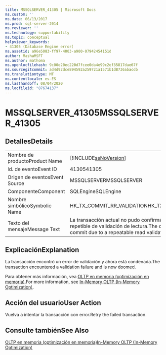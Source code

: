 ```yaml
---
title: MSSQLSERVER_41305 | Microsoft Docs
ms.custom: ''
ms.date: 06/13/2017
ms.prod: sql-server-2014
ms.reviewer: ''
ms.technology: supportability
ms.topic: conceptual
helpviewer_keywords:
- 41305 (Database Engine error)
ms.assetid: a96e5083-ff97-4003-a900-07942454151d
author: MashaMSFT
ms.author: mathoma
ms.openlocfilehash: 9c00e20ec220d7fcee0da4e99c2ef35817dae67f
ms.sourcegitcommit: ad4d92dce894592a259721a1571b1d8736abacdb
ms.translationtype: MT
ms.contentlocale: es-ES
ms.lasthandoff: 08/04/2020
ms.locfileid: "87674137"
---
```

# <a name="mssqlserver_41305"></a><span data-ttu-id="773c4-102">MSSQLSERVER_41305</span><span class="sxs-lookup"><span data-stu-id="773c4-102">MSSQLSERVER_41305</span></span>
    
## <a name="details"></a><span data-ttu-id="773c4-103">Detalles</span><span class="sxs-lookup"><span data-stu-id="773c4-103">Details</span></span>  
  
|||  
|-|-|  
|<span data-ttu-id="773c4-104">Nombre de producto</span><span class="sxs-lookup"><span data-stu-id="773c4-104">Product Name</span></span>|[!INCLUDE[ssNoVersion](../../includes/ssnoversion-md.md)]|  
|<span data-ttu-id="773c4-105">Id. de evento</span><span class="sxs-lookup"><span data-stu-id="773c4-105">Event ID</span></span>|<span data-ttu-id="773c4-106">41305</span><span class="sxs-lookup"><span data-stu-id="773c4-106">41305</span></span>|  
|<span data-ttu-id="773c4-107">Origen de eventos</span><span class="sxs-lookup"><span data-stu-id="773c4-107">Event Source</span></span>|<span data-ttu-id="773c4-108">MSSQLSERVER</span><span class="sxs-lookup"><span data-stu-id="773c4-108">MSSQLSERVER</span></span>|  
|<span data-ttu-id="773c4-109">Componente</span><span class="sxs-lookup"><span data-stu-id="773c4-109">Component</span></span>|<span data-ttu-id="773c4-110">SQLEngine</span><span class="sxs-lookup"><span data-stu-id="773c4-110">SQLEngine</span></span>|  
|<span data-ttu-id="773c4-111">Nombre simbólico</span><span class="sxs-lookup"><span data-stu-id="773c4-111">Symbolic Name</span></span>|<span data-ttu-id="773c4-112">HK_TX_COMMIT_RR_VALIDATION</span><span class="sxs-lookup"><span data-stu-id="773c4-112">HK_TX_COMMIT_RR_VALIDATION</span></span>|  
|<span data-ttu-id="773c4-113">Texto del mensaje</span><span class="sxs-lookup"><span data-stu-id="773c4-113">Message Text</span></span>|<span data-ttu-id="773c4-114">La transacción actual no pudo confirmarse debido a un error repetible de validación de lectura.</span><span class="sxs-lookup"><span data-stu-id="773c4-114">The current transaction failed to commit due to a repeatable read validation failure.</span></span>|  
  
## <a name="explanation"></a><span data-ttu-id="773c4-115">Explicación</span><span class="sxs-lookup"><span data-stu-id="773c4-115">Explanation</span></span>  
 <span data-ttu-id="773c4-116">La transacción encontró un error de validación y ahora está condenada.</span><span class="sxs-lookup"><span data-stu-id="773c4-116">The transaction encountered a validation failure and is now doomed.</span></span>  
  
 <span data-ttu-id="773c4-117">Para obtener más información, vea [OLTP en memoria &#40;optimización en memoria&#41;](../in-memory-oltp/in-memory-oltp-in-memory-optimization.md).</span><span class="sxs-lookup"><span data-stu-id="773c4-117">For more information, see [In-Memory OLTP &#40;In-Memory Optimization&#41;](../in-memory-oltp/in-memory-oltp-in-memory-optimization.md).</span></span>  
  
## <a name="user-action"></a><span data-ttu-id="773c4-118">Acción del usuario</span><span class="sxs-lookup"><span data-stu-id="773c4-118">User Action</span></span>  
 <span data-ttu-id="773c4-119">Vuelva a intentar la transacción con error.</span><span class="sxs-lookup"><span data-stu-id="773c4-119">Retry the failed transaction.</span></span>  
  
## <a name="see-also"></a><span data-ttu-id="773c4-120">Consulte también</span><span class="sxs-lookup"><span data-stu-id="773c4-120">See Also</span></span>  
 [<span data-ttu-id="773c4-121">OLTP en memoria &#40;optimización en memoria&#41;</span><span class="sxs-lookup"><span data-stu-id="773c4-121">In-Memory OLTP &#40;In-Memory Optimization&#41;</span></span>](../in-memory-oltp/in-memory-oltp-in-memory-optimization.md)  
  
  
